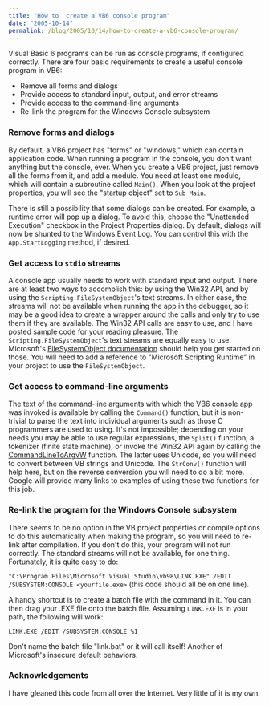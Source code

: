 ```yaml
---
title: "How to  create a VB6 console program"
date: "2005-10-14"
permalink: /blog/2005/10/14/how-to-create-a-vb6-console-program/
---
```

Visual Basic 6 programs can be run as console programs, if configured correctly. There are four basic requirements to create a useful console program in VB6:

*   Remove all forms and dialogs
*   Provide access to standard input, output, and error streams
*   Provide access to the command-line arguments
*   Re-link the program for the Windows Console subsystem

### Remove forms and dialogs

By default, a VB6 project has "forms" or "windows," which can contain application code. When running a program in the console, you don't want anything but the console, ever. When you create a VB6 project, just remove all the forms from it, and add a module. You need at least one module, which will contain a subroutine called `Main()`. When you look at the project properties, you will see the "startup object" set to `Sub Main`.

There is still a possibility that some dialogs can be created. For example, a runtime error will pop up a dialog. To avoid this, choose the "Unattended Execution" checkbox in the Project Properties dialog. By default, dialogs will now be shunted to the Windows Event Log. You can control this with the `App.StartLogging` method, if desired.

### Get access to `stdio` streams

A console app usually needs to work with standard input and output. There are at least two ways to accomplish this: by using the Win32 API, and by using the `Scripting.FileSystemObject`'s text streams. In either case, the streams will not be available when running the app in the debugger, so it may be a good idea to create a wrapper around the calls and only try to use them if they are available. The Win32 API calls are easy to use, and I have posted [sample code][1] for your reading pleasure. The `Scripting.FileSystemObject`'s text streams are equally easy to use. Microsoft's [FileSystemObject documentation][2] should help you get started on those. You will need to add a reference to "Microsoft Scripting Runtime" in your project to use the `FileSystemObject`.

### Get access to command-line arguments

The text of the command-line arguments with which the VB6 console app was invoked is available by calling the `Command()` function, but it is non-trivial to parse the text into individual arguments such as those C programmers are used to using. It's not impossible; depending on your needs you may be able to use regular expressions, the `Split()` function, a tokenizer (finite state machine), or invoke the Win32 API again by calling the [CommandLineToArgvW][3] function. The latter uses Unicode, so you will need to convert between VB strings and Unicode. The `StrConv()` function will help here, but on the reverse conversion you will need to do a bit more. Google will provide many links to examples of using these two functions for this job.

### Re-link the program for the Windows Console subsystem

There seems to be no option in the VB project properties or compile options to do this automatically when making the program, so you will need to re-link after compilation. If you don't do this, your program will not run correctly. The standard streams will not be available, for one thing. Fortunately, it is quite easy to do:

`"C:\Program Files\Microsoft Visual Studio\vb98\LINK.EXE" /EDIT /SUBSYSTEM:CONSOLE <yourfile.exe>` (this code should all be on one line).

A handy shortcut is to create a batch file with the command in it. You can then drag your .EXE file onto the batch file. Assuming `LINK.EXE` is in your path, the following will work:

`LINK.EXE /EDIT /SUBSYSTEM:CONSOLE %1`

Don't name the batch file "link.bat" or it will call itself! Another of Microsoft's insecure default behaviors.

### Acknowledgements

I have gleaned this code from all over the Internet. Very little of it is my own.

 [1]: /articles/ModStdIO.bas.txt
 [2]: http://msdn.microsoft.com/library/en-us/script56/html/FSOoriFileSystemObject.asp
 [3]: http://msdn.microsoft.com/library/en-us/shellcc/platform/shell/reference/functions/commandlinetoargv.asp
